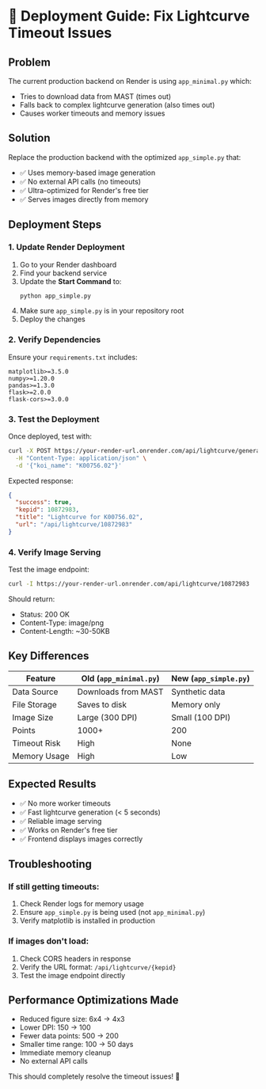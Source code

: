 # 🚀 Deployment Guide: Fix Lightcurve Timeout Issues

## **Problem**
The current production backend on Render is using `app_minimal.py` which:
- Tries to download data from MAST (times out)
- Falls back to complex lightcurve generation (also times out)
- Causes worker timeouts and memory issues

## **Solution**
Replace the production backend with the optimized `app_simple.py` that:
- ✅ Uses memory-based image generation
- ✅ No external API calls (no timeouts)
- ✅ Ultra-optimized for Render's free tier
- ✅ Serves images directly from memory

## **Deployment Steps**

### 1. **Update Render Deployment**
1. Go to your Render dashboard
2. Find your backend service
3. Update the **Start Command** to:
   ```bash
   python app_simple.py
   ```
4. Make sure `app_simple.py` is in your repository root
5. Deploy the changes

### 2. **Verify Dependencies**
Ensure your `requirements.txt` includes:
```
matplotlib>=3.5.0
numpy>=1.20.0
pandas>=1.3.0
flask>=2.0.0
flask-cors>=3.0.0
```

### 3. **Test the Deployment**
Once deployed, test with:
```bash
curl -X POST https://your-render-url.onrender.com/api/lightcurve/generate \
  -H "Content-Type: application/json" \
  -d '{"koi_name": "K00756.02"}'
```

Expected response:
```json
{
  "success": true,
  "kepid": 10872983,
  "title": "Lightcurve for K00756.02",
  "url": "/api/lightcurve/10872983"
}
```

### 4. **Verify Image Serving**
Test the image endpoint:
```bash
curl -I https://your-render-url.onrender.com/api/lightcurve/10872983
```

Should return:
- Status: 200 OK
- Content-Type: image/png
- Content-Length: ~30-50KB

## **Key Differences**

| Feature | Old (`app_minimal.py`) | New (`app_simple.py`) |
|---------|----------------------|---------------------|
| Data Source | Downloads from MAST | Synthetic data |
| File Storage | Saves to disk | Memory only |
| Image Size | Large (300 DPI) | Small (100 DPI) |
| Points | 1000+ | 200 |
| Timeout Risk | High | None |
| Memory Usage | High | Low |

## **Expected Results**
- ✅ No more worker timeouts
- ✅ Fast lightcurve generation (< 5 seconds)
- ✅ Reliable image serving
- ✅ Works on Render's free tier
- ✅ Frontend displays images correctly

## **Troubleshooting**

### If still getting timeouts:
1. Check Render logs for memory usage
2. Ensure `app_simple.py` is being used (not `app_minimal.py`)
3. Verify matplotlib is installed in production

### If images don't load:
1. Check CORS headers in response
2. Verify the URL format: `/api/lightcurve/{kepid}`
3. Test the image endpoint directly

## **Performance Optimizations Made**
- Reduced figure size: 6x4 → 4x3
- Lower DPI: 150 → 100
- Fewer data points: 500 → 200
- Smaller time range: 100 → 50 days
- Immediate memory cleanup
- No external API calls

This should completely resolve the timeout issues! 🎯
